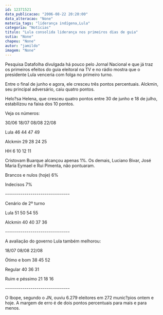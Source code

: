 ```yaml
---
id: 12371521
data_publicacao: "2006-08-22 20:20:00"
data_alteracao: "None"
materia_tags: "liderança indígena,Lula"
categoria: "Notícias"
titulo: "Lula consolida liderança nos primeiros dias de guia"
sutia: "None"
chapeu: "None"
autor: "jamildo"
imagem: "None"
---
```

<p>Pesquisa Datafolha divulgada h&aacute; pouco pelo Jornal Nacional e que j&aacute; traz os primeiros efeitos do guia eleitoral na TV e no r&aacute;dio mostra que o presidente Lula venceria com folga no primeiro turno.</p>

<p>Entre o final de junho e agora, ele cresceu tr&ecirc;s pontos percentuais. Alckmin, seu principal advers&aacute;rio, caiu quatro pontos.</p>

<p>Helo?sa Helena, que cresceu quatro pontos entre 30 de junho e 18 de julho, estabilizou na faixa dos 10 pontos.</p>

<p>Veja os n&uacute;meros:</p>

<p>30/06 18/07 08/08 22/08</p>

<p>Lula 46 44 47 49</p>

<p>Alckmin 29 28 24 25</p>

<p>HH 6 10 12 11</p>

<p>Cristovam Buarque alcan&ccedil;ou apenas 1%. Os demais, Luciano Bivar, Jos&eacute; Maria Eymael e Rui Pimenta, n&atilde;o pontuaram.</p>

<p>Brancos e nulos (hoje) 6%</p>

<p>Indecisos 7%</p>

<p>---------------------------------</p>

<p>Cen&aacute;rio de 2&ordm; turno</p>

<p>Lula 51 50 54 55</p>

<p>Alckmin 40 40 37 36</p>

<p>---------------------------------</p>

<p>A avalia&ccedil;&atilde;o do governo Lula tamb&eacute;m melhorou:</p>

<p>18/07 08/08 22/08</p>

<p>&Oacute;timo e bom 38 45 52</p>

<p>Regular 40 36 31</p>

<p>Ruim e p&eacute;ssimo 21 18 16</p>

<p>---------------------------------</p>

<p>O Ibope, segundo o JN, ouviu 6.279 eleitores em 272 munic?pios ontem e hoje. A margem de erro &eacute; de dois pontos percentuais para mais e para menos.</p>
